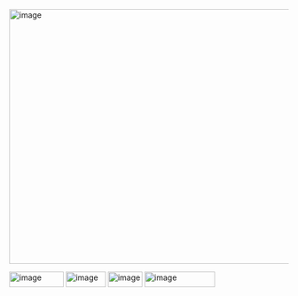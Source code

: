 <img width="1700" height="460" alt="image" src="https://github.com/user-attachments/assets/00d92b1e-06e1-4e65-8c12-e19c73a5ba3e" />

<img width="98" height="28" alt="image" src="https://github.com/user-attachments/assets/afdb6fe4-dd37-4a3f-bc3a-55fec92c1117" /> <img width="72" height="28" alt="image" src="https://github.com/user-attachments/assets/0a018639-6a7a-498b-9d80-f5b7f0b4b421" /> <img width="62" height="28" alt="image" src="https://github.com/user-attachments/assets/5926fdbb-c9d4-4c06-933a-fb1baab6e86e" /> <img width="127" height="28" alt="image" src="https://github.com/user-attachments/assets/c0d2c45f-6a72-47a9-94ed-6a38cca3df8a" />




<!--
**AerotechXD/AerotechXD** is a ✨ _special_ ✨ repository because its `README.md` (this file) appears on your GitHub profile.

Here are some ideas to get you started:

- 🔭 I’m currently working on ...
- 🌱 I’m currently learning ...
- 👯 I’m looking to collaborate on ...
- 🤔 I’m looking for help with ...
- 💬 Ask me about ...
- 📫 How to reach me: ...
- 😄 Pronouns: ...
- ⚡ Fun fact: ...
-->
